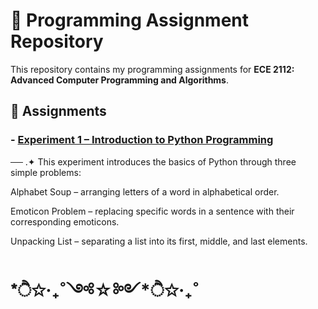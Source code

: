 # 📘 Programming Assignment Repository
This repository contains my programming assignments for **ECE 2112: Advanced Computer Programming and Algorithms**.

## 📂 Assignments

### - [Experiment 1 – Introduction to Python Programming](EXPERIMENT1.ipynb) 
── .✦ This experiment introduces the basics of Python through three simple problems:
 
   Alphabet Soup – arranging letters of a word in alphabetical order.
  
  Emoticon Problem – replacing specific words in a sentence with their corresponding emoticons.
  
  Unpacking List – separating a list into its first, middle, and last elements.

# *ੈ✩‧₊˚༺☆༻*ੈ✩‧₊˚
